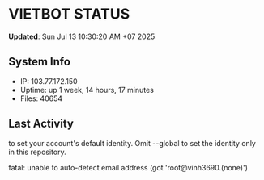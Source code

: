 # VIETBOT STATUS
**Updated**: Sun Jul 13 10:30:20 AM +07 2025

## System Info
- IP: 103.77.172.150
- Uptime: up 1 week, 14 hours, 17 minutes
- Files: 40654

## Last Activity

to set your account's default identity.
Omit --global to set the identity only in this repository.

fatal: unable to auto-detect email address (got 'root@vinh3690.(none)')
